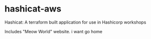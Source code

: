 # hashicat-aws
Hashicat: A terraform built application for use in Hashicorp workshops

Includes "Meow World" website.
i want go home
